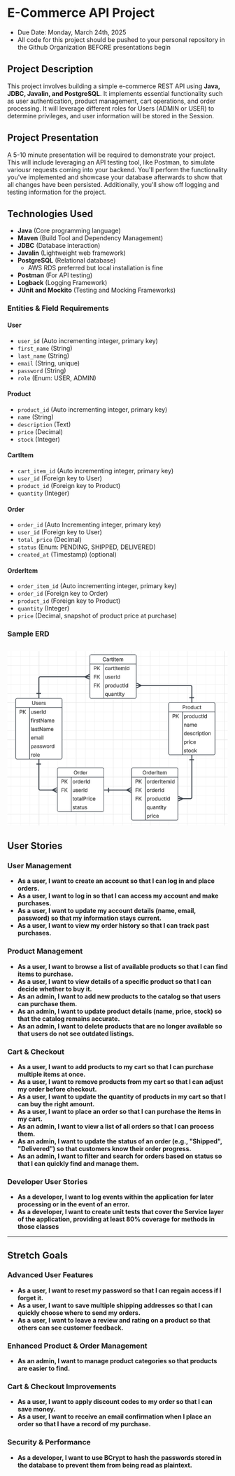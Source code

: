 # E-Commerce API Project

- Due Date: Monday, March 24th, 2025
- All code for this project should be pushed to your personal repository in the Github Organization BEFORE presentations begin

## Project Description
This project involves building a simple e-commerce REST API using **Java, JDBC, Javalin, and PostgreSQL**. It implements essential functionality such as user authentication, product management, cart operations, and order processing. It will leverage different roles for Users (ADMIN or USER) to determine privileges, and user information will be stored in the Session.

## Project Presentation
A 5-10 minute presentation will be required to demonstrate your project. This will include leveraging an API testing tool, like Postman, to simulate variousr requests coming into your backend. You'll perform the functionality you've implemented and showcase your database afterwards to show that all changes have been persisted. Additionally, you'll show off logging and testing information for the project.

## Technologies Used
- **Java** (Core programming language)
- **Maven** (Build Tool and Dependency Management)
- **JDBC** (Database interaction)
- **Javalin** (Lightweight web framework)
- **PostgreSQL** (Relational database)
    - AWS RDS preferred but local installation is fine
- **Postman** (For API testing)
- **Logback** (Logging Framework)
- **JUnit and Mockito** (Testing and Mocking Frameworks)



### **Entities & Field Requirements**

#### **User**
- `user_id` (Auto incrementing integer, primary key)
- `first_name` (String)
- `last_name` (String)
- `email` (String, unique)
- `password` (String)
- `role` (Enum: USER, ADMIN)

#### **Product**
- `product_id` (Auto incrementing integer, primary key)
- `name` (String)
- `description` (Text)
- `price` (Decimal)
- `stock` (Integer)

#### **CartItem**
- `cart_item_id` (Auto incrementing integer, primary key)
- `user_id` (Foreign key to User)
- `product_id` (Foreign key to Product)
- `quantity` (Integer)

#### **Order**
- `order_id` (Auto Incrementing integer, primary key)
- `user_id` (Foreign key to User)
- `total_price` (Decimal)
- `status` (Enum: PENDING, SHIPPED, DELIVERED)
- `created_at` (Timestamp) (optional)

#### **OrderItem**
- `order_item_id` (Auto incrementing integer, primary key)
- `order_id` (Foreign key to Order)
- `product_id` (Foreign key to Product)
- `quantity` (Integer)
- `price` (Decimal, snapshot of product price at purchase)

### Sample ERD
![Project 0 ERD](./assets/project-0-erd.png)
---

## **User Stories**

### **User Management**
- **As a user, I want to create an account so that I can log in and place orders.**
- **As a user, I want to log in so that I can access my account and make purchases.**
- **As a user, I want to update my account details (name, email, password) so that my information stays current.**
- **As a user, I want to view my order history so that I can track past purchases.**

### **Product Management**
- **As a user, I want to browse a list of available products so that I can find items to purchase.**
- **As a user, I want to view details of a specific product so that I can decide whether to buy it.**
- **As an admin, I want to add new products to the catalog so that users can purchase them.**
- **As an admin, I want to update product details (name, price, stock) so that the catalog remains accurate.**
- **As an admin, I want to delete products that are no longer available so that users do not see outdated listings.** 

### **Cart & Checkout**
- **As a user, I want to add products to my cart so that I can purchase multiple items at once.**
- **As a user, I want to remove products from my cart so that I can adjust my order before checkout.**
- **As a user, I want to update the quantity of products in my cart so that I can buy the right amount.**
- **As a user, I want to place an order so that I can purchase the items in my cart.**
- **As an admin, I want to view a list of all orders so that I can process them.**
- **As an admin, I want to update the status of an order (e.g., "Shipped", "Delivered") so that customers know their order progress.**
- **As an admin, I want to filter and search for orders based on status so that I can quickly find and manage them.**

### **Developer User Stories**
- **As a developer, I want to log events within the application for later processing or in the event of an error.**
- **As a developer, I want to create unit tests that cover the Service layer of the application, providing at least 80% coverage for methods in those classes**

---

## **Stretch Goals**

### **Advanced User Features**
- **As a user, I want to reset my password so that I can regain access if I forget it.**
- **As a user, I want to save multiple shipping addresses so that I can quickly choose where to send my orders.**
- **As a user, I want to leave a review and rating on a product so that others can see customer feedback.**

### **Enhanced Product & Order Management**
- **As an admin, I want to manage product categories so that products are easier to find.**

### **Cart & Checkout Improvements**
- **As a user, I want to apply discount codes to my order so that I can save money.**
- **As a user, I want to receive an email confirmation when I place an order so that I have a record of my purchase.**

### **Security & Performance**
- **As a developer, I want to use BCrypt to hash the passwords stored in the database to prevent them from being read as plaintext.**
